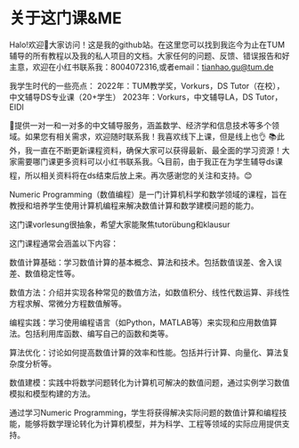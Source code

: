 # 关于这门课&ME
Halo!欢迎👏大家访问！这是我的github站。在这里您可以找到我迄今为止在TUM辅导的所有教程以及我的私人项目的文档。大家任何的问题、反馈、错误报告和好主意，欢迎在小红书联系我：8004072316,或者email：tianhao.gu@tum.de

我学生时代的一些亮点： 2022年：TUM教学奖，Vorkurs，DS Tutor（在校），中文辅导DS专业课（20+学生） 2023年：Vorkurs，中文辅导LA，DS Tutor，EIDI

💼提供一对一和一对多的中文辅导服务，涵盖数学、经济学和信息技术等多个领域。如果您有相关需求，欢迎随时联系我！我喜欢线下上课，但是线上也👌 📚此外，我一直在不断更新课程资料，确保大家可以获得最新、最全面的学习资源！大家需要哪门课更多资料可以小红书联系我。🔍目前，由于我正在为学生辅导ds课程，所以相关资料将在ds结束后放上来。再次感谢您的关注和支持。😊

Numeric Programming（数值编程）是一门计算机科学和数学领域的课程，旨在教授和培养学生使用计算机编程来解决数值计算和数学建模问题的能力。

这门课vorlesung很抽象，希望大家能聚焦tutorübung和klausur

这门课程通常会涵盖以下内容：

数值计算基础：学习数值计算的基本概念、算法和技术。包括数值误差、舍入误差、数值稳定性等。

数值方法：介绍并实现各种常见的数值方法，如数值积分、线性代数运算、非线性方程求解、常微分方程数值解等。

编程实践：学习使用编程语言（如Python，MATLAB等）来实现和应用数值算法。包括利用库函数、编写自己的函数和类等。

算法优化：讨论如何提高数值计算的效率和性能。包括并行计算、向量化、算法复杂度分析等。

数值建模：实践中将数学问题转化为计算机可解决的数值问题，通过实例学习数值模拟和模型构建的方法。

通过学习Numeric Programming，学生将获得解决实际问题的数值计算和编程技能，能够将数学理论转化为计算机模型，并为科学、工程等领域的实际应用提供支持。
